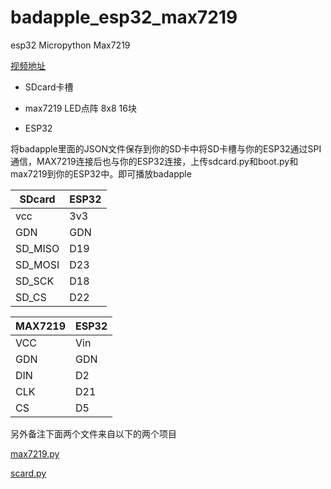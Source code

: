 # badapple_esp32_max7219
esp32  Micropython Max7219 

[视频地址](https://www.bilibili.com/video/av53892585)

+ SDcard卡槽  

+ max7219 LED点阵 8x8 16块

+ ESP32

将badapple里面的JSON文件保存到你的SD卡中将SD卡槽与你的ESP32通过SPI通信，MAX7219连接后也与你的ESP32连接，上传sdcard.py和boot.py和max7219到你的ESP32中。即可播放badapple


SDcard|ESP32
|-|-|
vcc|3v3
GDN|GDN
SD_MISO|D19
SD_MOSI|D23
SD_SCK|D18
SD_CS|D22

MAX7219|ESP32
|-|-|
VCC|Vin
GDN|GDN
DIN|D2
CLK|D21
CS|D5


另外备注下面两个文件来自以下的两个项目  

[max7219.py](https://github.com/mcauser/micropython-max7219)

[scard.py](https://github.com/zhangxuhong1024/wifi2can)


